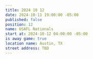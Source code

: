 ```yaml
---
title: 2024 10 12
date: 2024-10-11 19:00:00 -05:00
published: false
position: 12
name: USAFL Nationals
start at: 2024-10-12 04:00:00 -05:00
is away game: true
location name: Austin, TX
street address: TBD
---
```


